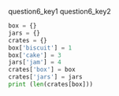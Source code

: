 question6_key1
question6_key2


```python
box = {}
jars = {}
crates = {}
box['biscuit'] = 1
box['cake'] = 3
jars['jam'] = 4
crates['box'] = box
crates['jars'] = jars
print (len(crates[box]))
 ```